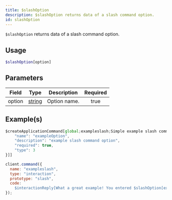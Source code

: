 ```yaml
---
title: $slashOption
description: $slashOption returns data of a slash command option.
id: slashOption
---
```


`$slashOption` returns data of a slash command option.

## Usage

```php
$slashOption[option]
```

## Parameters

| Field  | Type                                                                                              | Description  | Required |
| ------ | ------------------------------------------------------------------------------------------------- | ------------ | :------: |
| option | [string](https://developer.mozilla.org/en-US/docs/Web/JavaScript/Reference/Global_Objects/String) | Option name. |   true   |

## Example(s)

```javascript
$createApplicationCommand[global;exampleslash;Simple example slash command.;true;true;slash;[{
    "name": "exampleOption",
    "description": "example slash command option",
    "required": true,
    "type": 3
}]]
```

```javascript
client.command({
  name: "exampleslash",
  type: "interaction",
  prototype: "slash",
  code: `
    $interactionReply[What a great example! You entered $slashOption[exampleOption]!]`
});
```
